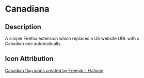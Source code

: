 # Canadiana

## Description

A simple Firefox extension which replaces a US website URL with a Canadian one automatically.

## Icon Attribution

[Canadian flag icons created by Freepik - Flaticon](https://www.flaticon.com/free-icons/flags)
